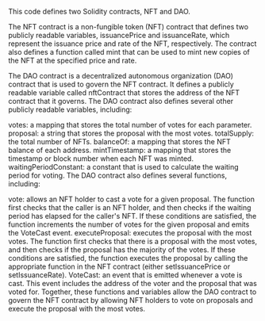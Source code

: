 
This code defines two Solidity contracts, NFT and DAO.

The NFT contract is a non-fungible token (NFT) contract that defines two publicly readable variables, issuancePrice and issuanceRate, which represent the issuance price and rate of the NFT, respectively. The contract also defines a function called mint that can be used to mint new copies of the NFT at the specified price and rate.

The DAO contract is a decentralized autonomous organization (DAO) contract that is used to govern the NFT contract. It defines a publicly readable variable called nftContract that stores the address of the NFT contract that it governs. The DAO contract also defines several other publicly readable variables, including:

votes: a mapping that stores the total number of votes for each parameter.
proposal: a string that stores the proposal with the most votes.
totalSupply: the total number of NFTs.
balanceOf: a mapping that stores the NFT balance of each address.
mintTimestamp: a mapping that stores the timestamp or block number when each NFT was minted.
waitingPeriodConstant: a constant that is used to calculate the waiting period for voting.
The DAO contract also defines several functions, including:

vote: allows an NFT holder to cast a vote for a given proposal. The function first checks that the caller is an NFT holder, and then checks if the waiting period has elapsed for the caller's NFT. If these conditions are satisfied, the function increments the number of votes for the given proposal and emits the VoteCast event.
executeProposal: executes the proposal with the most votes. The function first checks that there is a proposal with the most votes, and then checks if the proposal has the majority of the votes. If these conditions are satisfied, the function executes the proposal by calling the appropriate function in the NFT contract (either setIssuancePrice or setIssuanceRate).
VoteCast: an event that is emitted whenever a vote is cast. This event includes the address of the voter and the proposal that was voted for.
Together, these functions and variables allow the DAO contract to govern the NFT contract by allowing NFT holders to vote on proposals and execute the proposal with the most votes.
